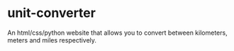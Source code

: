 # unit-converter
An html/css/python website that allows you to convert between kilometers, meters and miles respectively.
